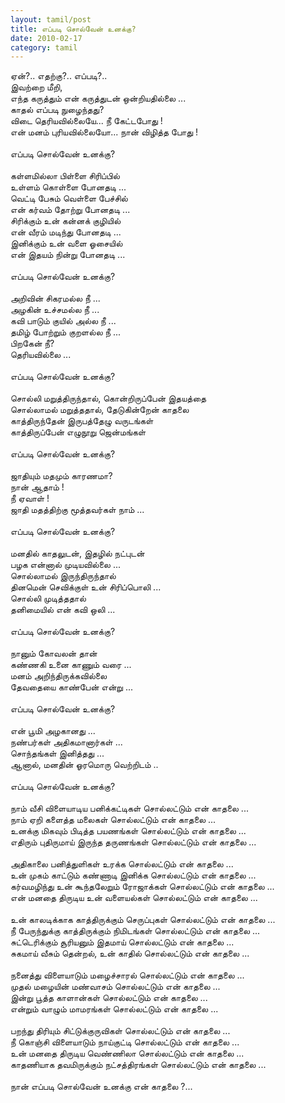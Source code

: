 ```yaml
---
layout: tamil/post
title: எப்படி சொல்வேன் உனக்கு?
date: 2010-02-17
category: tamil
---
```


ஏன்?.. எதற்கு?.. எப்படி?.. <br />
இவற்றை மீறி, <br />
எந்த கருத்தும் என் கருத்துடன் ஒன்றியதில்லை ... <br />
காதல் எப்படி நுழைந்தது?<br />
விடை தெரியவில்லையே... நீ கேட்டபோது !<br />
என் மனம் புரியவில்லையோ... நான் விழித்த போது !<br />
<br />
எப்படி சொல்வேன் உனக்கு?<br />
<br />
கள்ளமில்லா பிள்ளை சிரிப்பில்<br />
உள்ளம் கொள்ளை போனதடி ...<br />
வெட்டி பேசும் வெள்ளை பேச்சில்<br />
என் கர்வம் தோற்று போனதடி ...<br />
சிரிக்கும் உன் கன்னக் குழியில்<br />
என் வீரம் மடிந்து போனதடி ...<br />
இனிக்கும் உன் வளை ஓசையில்<br />
என் இதயம் நின்று போனதடி ...<br />
<br />
எப்படி சொல்வேன் உனக்கு?<br />
<br />
அறிவின் சிகரமல்ல நீ ...<br />
அழகின் உச்சமல்ல நீ ...<br />
கவி பாடும் குயில் அல்ல நீ ...<br />
தமிழ் போற்றும் குறளல்ல நீ ...<br />
பிறகேன் நீ?<br />
தெரியவில்லை ...<br />
<br />
எப்படி சொல்வேன் உனக்கு?<br />
<br />
சொல்லி மறுத்திருந்தால், கொன்றிருப்பேன் இதயத்தை <br />
சொல்லாமல் மறுத்ததால், தேடுகின்றேன் காதலை<br />
காத்திருந்தேன் இருபத்தேழு வருடங்கள் <br />
காத்திருப்பேன் எழுநூறு ஜென்மங்கள் <br />
<br />
எப்படி சொல்வேன் உனக்கு?<br />
<br />
ஜாதியும் மதமும் காரணமா?<br />
நான் ஆதாம் !<br />
நீ ஏவாள் !<br />
ஜாதி மதத்திற்கு மூத்தவர்கள் நாம் ...<br />
<br />
எப்படி சொல்வேன் உனக்கு?<br />
<br />
மனதில் காதலுடன், இதழில் நட்புடன் <br />
பழக என்னால் முடியவில்லை ...<br />
சொல்லாமல் இருந்திருந்தால்<br />
தினமென் செவிக்குள் உன் சிரிப்பொலி ... <br />
சொல்லி முடித்ததால் <br />
தனிமையில் என் கவி ஒலி ...<br />
<br />
எப்படி சொல்வேன் உனக்கு?<br />
<br />
நானும் கோவலன் தான்<br />
கண்ணகி உனை காணும் வரை ...<br />
மனம் அறிந்திருக்கவில்லை<br />
தேவதையை காண்பேன் என்று ...<br />
<br />
எப்படி சொல்வேன் உனக்கு?<br />
<br />
என் பூமி அழகானது ...<br />
நண்பர்கள் அதிகமானார்கள் ...<br />
சொந்தங்கள் இனித்தது ...<br />
ஆனால், மனதின் ஓரமொரு வெற்றிடம் ..<br />
<br />
எப்படி சொல்வேன் உனக்கு?<br />
<br />
நாம் வீசி விளையாடிய பனிக்கட்டிகள் சொல்லட்டும் என் காதலை ...<br />
நாம் ஏறி களைத்த மலைகள் சொல்லட்டும் என் காதலை ...<br />
உனக்கு மிகவும் பிடித்த பயணங்கள்  சொல்லட்டும் என் காதலை ... <br />
எதிரும் புதிருமாய் இருந்த தருணங்கள் சொல்லட்டும் என் காதலை ...<br />
<br />
அதிகாலை பனித்துளிகள் உரக்க சொல்லட்டும் என் காதலை ...  <br />
உன் முகம் காட்டும் கண்ணாடி இனிக்க சொல்லட்டும் என் காதலை ...<br />
கர்வமழிந்து உன் கூந்தலேறும் ரோஜாக்கள் சொல்லட்டும் என் காதலை ... <br />
என் மனதை திருடிய உன் வளையல்கள் சொல்லட்டும் என் காதலை ...<br />
<br />
உன் காலடிக்காக காத்திருக்கும் செருப்புகள் சொல்லட்டும் என் காதலை ...<br />
நீ பேருந்துக்கு காத்திருக்கும் நிமிடங்கள் சொல்லட்டும் என் காதலை ...<br />
சுட்டெரிக்கும் சூரியனும் இதமாய் சொல்லட்டும் என் காதலை ...<br />
சுகமாய் வீசும் தென்றல், உன் காதில் சொல்லட்டும் என் காதலை ...<br />
<br />
நனைத்து விளையாடும் மழைச்சாரல்  சொல்லட்டும் என் காதலை ...<br />
முதல் மழையின் மண்வாசம் சொல்லட்டும் என் காதலை ...<br />
இன்று பூத்த காளான்கள்  சொல்லட்டும் என் காதலை ...<br />
என்றும் வாழும் மாமரங்கள் சொல்லட்டும் என் காதலை ...<br />
<br />
பறந்து திரியும் சிட்டுக்குருவிகள் சொல்லட்டும் என் காதலை ...<br />
நீ கொஞ்சி விளையாடும் நாய்குட்டி சொல்லட்டும் என் காதலை ...<br />
உன் மனதை திருடிய வெண்ணிலா சொல்லட்டும் என் காதலை ...<br />
காதணியாக தவமிருக்கும் நட்சத்திரங்கள்  சொல்லட்டும் என் காதலை ... <br />
<br />
நான் எப்படி சொல்வேன் உனக்கு என் காதலை ?...<br />
<br />
